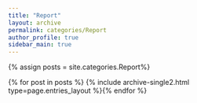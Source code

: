 ```yaml
---
title: "Report"
layout: archive
permalink: categories/Report
author_profile: true
sidebar_main: true
---
```


{% assign posts = site.categories.Report%}

{% for post in posts %} {% include archive-single2.html type=page.entries_layout %}{% endfor %}
